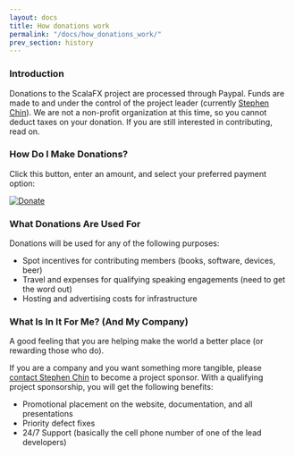```yaml
---
layout: docs
title: How donations work
permalink: "/docs/how_donations_work/"
prev_section: history
---
```


### Introduction

Donations to the ScalaFX project are processed through Paypal. 
Funds are made to and under the control of the project leader (currently [Stephen Chin](http://steveonjava.com/)). 
We are not a non-profit organization at this time, so you cannot deduct taxes on your donation. 
If you are still interested in contributing, read on.

### How Do I Make Donations?

Click this button, enter an amount, and select your preferred payment option:

<a href="https://www.paypal.com/cgi-bin/webscr?cmd=_s-xclick&hosted_button_id=QTHP3D2X4F3W4">
  <img src="https://www.paypal.com/en_US/i/btn/btn_donateCC_LG.gif" alt="Donate">
</a>

### What Donations Are Used For

Donations will be used for any of the following purposes:

* Spot incentives for contributing members (books, software, devices, beer)
* Travel and expenses for qualifying speaking engagements (need to get the word out)
* Hosting and advertising costs for infrastructure

### What Is In It For Me? (And My Company)

A good feeling that you are helping make the world a better place (or rewarding those who do).

If you are a company and you want something more tangible, please [contact Stephen Chin](http://steveonjava.com/) 
to become a project sponsor.  With a qualifying project sponsorship, you will get the following benefits:

* Promotional placement on the website, documentation, and all presentations
* Priority defect fixes
* 24/7 Support (basically the cell phone number of one of the lead developers)